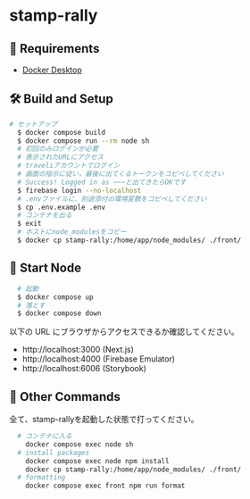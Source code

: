 # stamp-rally 
## 🔑 Requirements
- [Docker Desktop](https://www.docker.com/products/docker-desktop)

## 🛠️ Build and Setup
```sh
# セットアップ
  $ docker compose build
  $ docker compose run --rm node sh
  # 初回のみログインが必要
  # 表示されたURLにアクセス
  # traveliアカウントでログイン
  # 画面の指示に従い，最後に出てくるトークンをコピペしてください
  # Success! Logged in as ~~~と出てきたらOKです
  $ firebase login --no-localhost
  # .envファイルに、別途添付の環境変数をコピペしてください
  $ cp .env.example .env
  # コンテナを出る
  $ exit
  # ホストにnode_modulesをコピー
  $ docker cp stamp-rally:/home/app/node_modules/ ./front/
```

## 💫 Start Node
```sh
  # 起動
  $ docker compose up
  # 落とす
  $ docker compose down
```

以下の URL にブラウザからアクセスできるか確認してください。
- http://localhost:3000 (Next.js)
- http://localhost:4000 (Firebase Emulator)
- http://localhost:6006 (Storybook)

## 🧸 Other Commands
全て、stamp-rallyを起動した状態で打ってください。  
```sh
  # コンテナに入る
    docker compose exec node sh
  # install packages
    docker compose exec node npm install
    docker cp stamp-rally:/home/app/node_modules/ ./front/
  # formatting
    docker compose exec front npm run format
```